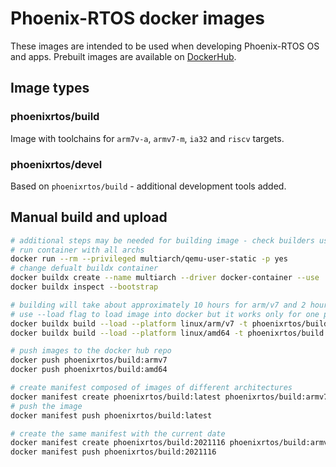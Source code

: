 # Phoenix-RTOS docker images

These images are intended to be used when developing Phoenix-RTOS OS and apps.
Prebuilt images are available on [DockerHub](https://hub.docker.com/r/phoenixrtos/build).

## Image types

### phoenixrtos/build

Image with toolchains for `arm7v-a`, `armv7-m`, `ia32` and `riscv` targets.

### phoenixrtos/devel

Based on `phoenixrtos/build` - additional development tools added.

## Manual build and upload

```bash
# additional steps may be needed for building image - check builders using command docker buildx ls
# run container with all archs
docker run --rm --privileged multiarch/qemu-user-static -p yes
# change defualt buildx container
docker buildx create --name multiarch --driver docker-container --use
docker buildx inspect --bootstrap

# building will take about approximately 10 hours for arm/v7 and 2 hours for amd64 - after that test if it builds all TARGETs from phoenix-rtos-project
# use --load flag to load image into docker but it works only for one platform
docker buildx build --load --platform linux/arm/v7 -t phoenixrtos/build:armv7 -f build/Dockerfile .
docker buildx build --load --platform linux/amd64 -t phoenixrtos/build:amd64 -f build/Dockerfile .

# push images to the docker hub repo
docker push phoenixrtos/build:armv7
docker push phoenixrtos/build:amd64

# create manifest composed of images of different architectures
docker manifest create phoenixrtos/build:latest phoenixrtos/build:armv7 phoenixrtos/build:amd64
# push the image
docker manifest push phoenixrtos/build:latest

# create the same manifest with the current date
docker manifest create phoenixrtos/build:2021116 phoenixrtos/build:armv7 phoenixrtos/build:amd64
docker manifest push phoenixrtos/build:2021116


